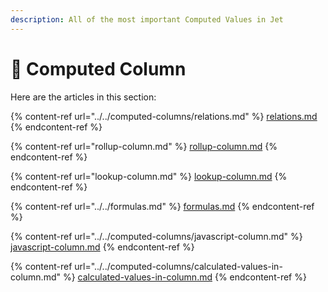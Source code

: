 ```yaml
---
description: All of the most important Computed Values in Jet
---
```


# 🔢 Computed Column

Here are the articles in this section:

{% content-ref url="../../computed-columns/relations.md" %}
[relations.md](../../computed-columns/relations.md)
{% endcontent-ref %}

{% content-ref url="rollup-column.md" %}
[rollup-column.md](rollup-column.md)
{% endcontent-ref %}

{% content-ref url="lookup-column.md" %}
[lookup-column.md](lookup-column.md)
{% endcontent-ref %}

{% content-ref url="../../formulas.md" %}
[formulas.md](../../formulas.md)
{% endcontent-ref %}

{% content-ref url="../../computed-columns/javascript-column.md" %}
[javascript-column.md](../../computed-columns/javascript-column.md)
{% endcontent-ref %}

{% content-ref url="../../computed-columns/calculated-values-in-column.md" %}
[calculated-values-in-column.md](../../computed-columns/calculated-values-in-column.md)
{% endcontent-ref %}
